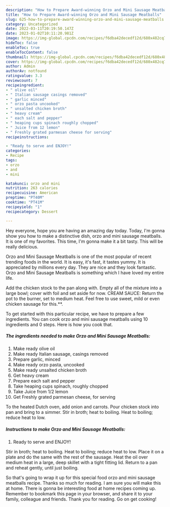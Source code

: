 ```yaml
---
description: "How to Prepare Award-winning Orzo and Mini Sausage Meatballs"
title: "How to Prepare Award-winning Orzo and Mini Sausage Meatballs"
slug: 625-how-to-prepare-award-winning-orzo-and-mini-sausage-meatballs
category: Uncategorized
date: 2022-03-11T20:19:50.147Z
date: 2023-01-02T10:11:20.981Z
image: https://img-global.cpcdn.com/recipes/f6dba42decedf12d/680x482cq70/orzo-and-mini-sausage-meatballs-recipe-main-photo.jpg
hideToc: false
enableToc: true
enableTocContent: false
thumbnail: https://img-global.cpcdn.com/recipes/f6dba42decedf12d/680x482cq70/orzo-and-mini-sausage-meatballs-recipe-main-photo.jpg
cover: https://img-global.cpcdn.com/recipes/f6dba42decedf12d/680x482cq70/orzo-and-mini-sausage-meatballs-recipe-main-photo.jpg
author: Admin
authorAv: notfound
ratingvalue: 3.3
reviewcount: 7
recipeingredient:
- " olive oil"
- " Italian sausage casings removed"
- " garlic minced"
- " orzo pasta uncooked"
- " unsalted chicken broth"
- " heavy cream"
- " each salt and pepper"
- " heaping cups spinach roughly chopped"
- " Juice from 12 lemon"
- " Freshly grated parmesan cheese for serving"
recipeinstructions:

- "Ready to serve and ENJOY!"
categories:
- Recipe
tags:
- orzo
- and
- mini

katakunci: orzo and mini 
nutrition: 263 calories
recipecuisine: American
preptime: "PT40M"
cooktime: "PT41M"
recipeyield: "1"
recipecategory: Dessert

---
```



Hey everyone, hope you are having an amazing day today. Today, I'm gonna show you how to make a distinctive dish, orzo and mini sausage meatballs. It is one of my favorites. This time, I'm gonna make it a bit tasty. This will be really delicious.

Orzo and Mini Sausage Meatballs is one of the most popular of recent trending foods in the world. It is easy, it's fast, it tastes yummy. It is appreciated by millions every day. They are nice and they look fantastic. Orzo and Mini Sausage Meatballs is something which I have loved my entire life.

Add the chicken stock to the pan along with. Empty all of the mixture into a large bowl; cover with foil and set aside for now. CREAM SAUCE: Return the pot to the burner, set to medium heat. Feel free to use sweet, mild or even chicken sausage for this.**.


To get started with this particular recipe, we have to prepare a few ingredients. You can cook orzo and mini sausage meatballs using 10 ingredients and 0 steps. Here is how you cook that.

<!--inarticleads1-->

##### The ingredients needed to make Orzo and Mini Sausage Meatballs:

1. Make ready  olive oil
1. Make ready  Italian sausage, casings removed
1. Prepare  garlic, minced
1. Make ready  orzo pasta, uncooked
1. Make ready  unsalted chicken broth
1. Get  heavy cream
1. Prepare  each salt and pepper
1. Take  heaping cups spinach, roughly chopped
1. Take  Juice from 1/2 lemon
1. Get  Freshly grated parmesan cheese, for serving


To the heated Dutch oven, add onion and carrots. Pour chicken stock into pan and bring to a simmer. Stir in broth; heat to boiling. Heat to boiling; reduce heat to low. 

<!--inarticleads2-->

##### Instructions to make Orzo and Mini Sausage Meatballs:


1. Ready to serve and ENJOY!

Stir in broth; heat to boiling. Heat to boiling; reduce heat to low. Place it on a plate and do the same with the rest of the sausage. Heat the oil over medium heat in a large, deep skillet with a tight fitting lid. Return to a pan and reheat gently, until just boiling. 

So that's going to wrap it up for this special food orzo and mini sausage meatballs recipe. Thanks so much for reading. I am sure you will make this at home. There is gonna be interesting food at home recipes coming up. Remember to bookmark this page in your browser, and share it to your family, colleague and friends. Thank you for reading. Go on get cooking!
